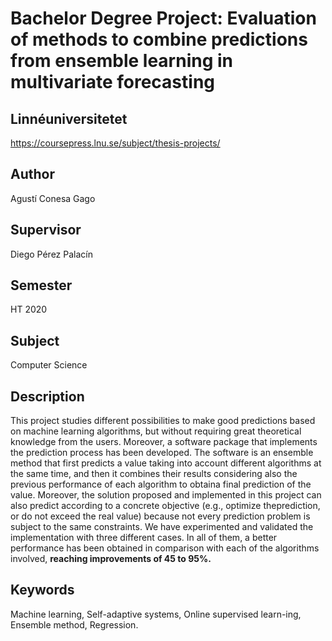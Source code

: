 # Bachelor Degree Project: Evaluation of methods to combine predictions from ensemble learning in multivariate forecasting

## Linnéuniversitetet
https://coursepress.lnu.se/subject/thesis-projects/

## Author
Agustí Conesa Gago

## Supervisor
Diego Pérez Palacín

## Semester
HT 2020

## Subject
Computer Science

## Description
This project studies different possibilities to make good predictions based on machine learning algorithms, but without requiring great theoretical knowledge from the users.  Moreover, a software package that implements the prediction process has been developed. The software is an ensemble method that first predicts a value taking into account different algorithms at the same time, and then it combines their results considering also the previous performance of each algorithm to obtaina final prediction of the value.  Moreover, the solution proposed and implemented in this project can also predict according to a concrete objective (e.g., optimize theprediction,  or do not exceed the real value) because not every prediction problem is subject to the same constraints.  We have experimented and validated the implementation with three different cases.  In all of them, a better performance has been obtained in comparison with each of the algorithms involved, **reaching improvements of 45 to 95%.**

## Keywords
Machine learning, Self-adaptive systems, Online supervised learn-ing, Ensemble method, Regression.

